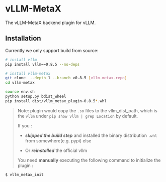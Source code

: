 # vLLM-MetaX

The vLLM-MetaX backend plugin for vLLM.

## Installation

Currently we only support build from source:

```bash
# install vllm
pip install vllm==0.8.5 --no-deps

# install vllm-metax
git clone  --depth 1 --branch v0.8.5 [vllm-metax-repo]
cd vllm-metax

source env.sh
python setup.py bdist_wheel
pip install dist/vllm_metax_plugin-0.8.5*.whl
```

> Note: plugin would copy the `.so` files to the vllm_dist_path, which is the `vllm` under `pip show vllm | grep Location` by default.
>
> If you :
>
> - ***skipped the build step*** and installed the binary distribution `.whl` from somewhere(e.g. pypi) else
>
> - Or ***reinstalled*** the official vllm
>
> You need **manually** executing the following command to initialize the plugin :

```bash
$ vllm_metax_init
```